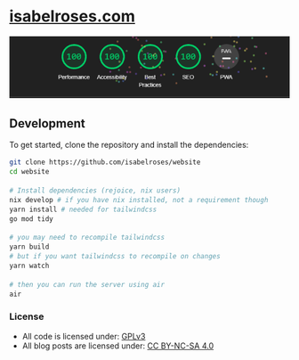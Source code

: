 # [isabelroses.com](https://isabelroses.com)

![SEO](seo.png)

## Development

To get started, clone the repository and install the dependencies:

```bash
git clone https://github.com/isabelroses/website
cd website

# Install dependencies (rejoice, nix users)
nix develop # if you have nix installed, not a requirement though
yarn install # needed for tailwindcss
go mod tidy

# you may need to recompile tailwindcss
yarn build
# but if you want tailwindcss to recompile on changes
yarn watch

# then you can run the server using air
air
```

### License

- All code is licensed under:
  [GPLv3](https://www.gnu.org/licenses/gpl-3.0#license-text)
- All blog posts are licensed under:
  [CC BY-NC-SA 4.0](https://creativecommons.org/licenses/by-nc-sa/4.0/)
